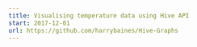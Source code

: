 ```yaml
---
title: Visualising temperature data using Hive API 
start: 2017-12-01
url: https://github.com/harrybaines/Hive-Graphs
---
```

